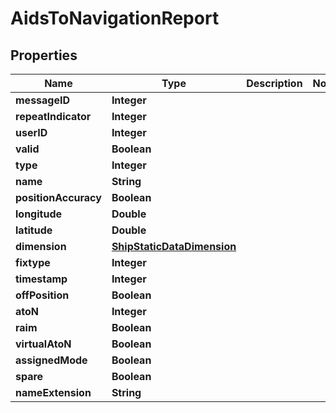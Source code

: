 

# AidsToNavigationReport


## Properties

| Name | Type | Description | Notes |
|------------ | ------------- | ------------- | -------------|
|**messageID** | **Integer** |  |  |
|**repeatIndicator** | **Integer** |  |  |
|**userID** | **Integer** |  |  |
|**valid** | **Boolean** |  |  |
|**type** | **Integer** |  |  |
|**name** | **String** |  |  |
|**positionAccuracy** | **Boolean** |  |  |
|**longitude** | **Double** |  |  |
|**latitude** | **Double** |  |  |
|**dimension** | [**ShipStaticDataDimension**](ShipStaticDataDimension.md) |  |  |
|**fixtype** | **Integer** |  |  |
|**timestamp** | **Integer** |  |  |
|**offPosition** | **Boolean** |  |  |
|**atoN** | **Integer** |  |  |
|**raim** | **Boolean** |  |  |
|**virtualAtoN** | **Boolean** |  |  |
|**assignedMode** | **Boolean** |  |  |
|**spare** | **Boolean** |  |  |
|**nameExtension** | **String** |  |  |



